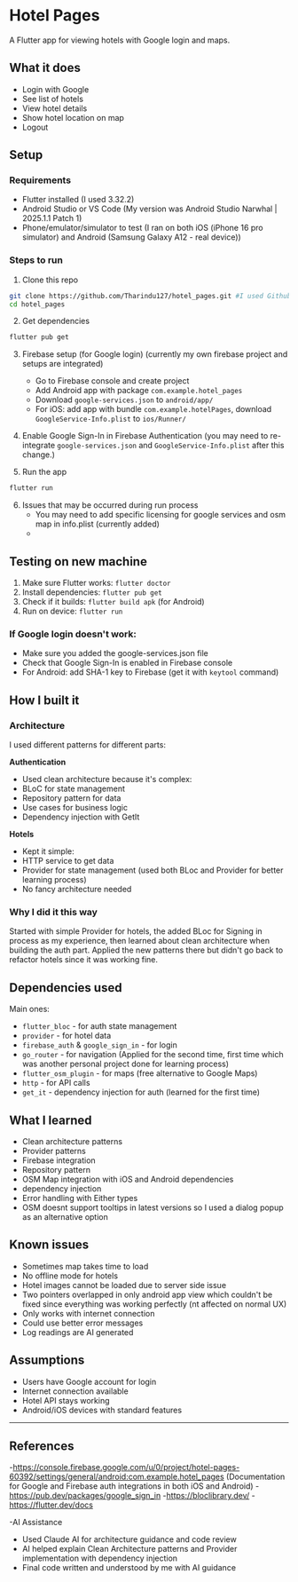 # Hotel Pages

A Flutter app for viewing hotels with Google login and maps.

## What it does

- Login with Google
- See list of hotels
- View hotel details
- Show hotel location on map
- Logout

## Setup

### Requirements
- Flutter installed (I used 3.32.2)
- Android Studio or VS Code (My version was Android Studio Narwhal | 2025.1.1 Patch 1)
- Phone/emulator/simulator to test (I ran on both iOS (iPhone 16 pro simulator) and Android (Samsung Galaxy A12 - real device))

### Steps to run

1. Clone this repo
```bash
git clone https://github.com/Tharindu127/hotel_pages.git #I used Github for version controlling for better implementation with learning process
cd hotel_pages
```

2. Get dependencies
```bash
flutter pub get
```

3. Firebase setup (for Google login) (currently my own firebase project and setups are integrated)
    - Go to Firebase console and create project
    - Add Android app with package `com.example.hotel_pages`
    - Download `google-services.json` to `android/app/`
    - For iOS: add app with bundle `com.example.hotelPages`, download `GoogleService-Info.plist` to `ios/Runner/`

4. Enable Google Sign-In in Firebase Authentication (you may need to re-integrate `google-services.json` and `GoogleService-Info.plist` after this change.)

5. Run the app
```bash
flutter run
```

6. Issues that may be occurred during run process
    - You may need to add specific licensing for google services and osm map in info.plist (currently added)
    - 

## Testing on new machine

1. Make sure Flutter works: `flutter doctor`
2. Install dependencies: `flutter pub get`
3. Check if it builds: `flutter build apk` (for Android)
4. Run on device: `flutter run`

### If Google login doesn't work:
- Make sure you added the google-services.json file
- Check that Google Sign-In is enabled in Firebase console
- For Android: add SHA-1 key to Firebase (get it with `keytool` command)

## How I built it

### Architecture
I used different patterns for different parts:

**Authentication** 
- Used clean architecture because it's complex:
- BLoC for state management
- Repository pattern for data
- Use cases for business logic
- Dependency injection with GetIt

**Hotels** 
- Kept it simple:
- HTTP service to get data
- Provider for state management (used both BLoc and Provider for better learning process)
- No fancy architecture needed

### Why I did it this way
Started with simple Provider for hotels, the added BLoc for Signing in process as my experience, then learned about clean architecture when building the auth part. Applied the new patterns there but didn't go back to refactor hotels since it was working fine.

## Dependencies used

Main ones:
- `flutter_bloc` - for auth state management
- `provider` - for hotel data
- `firebase_auth` & `google_sign_in` - for login
- `go_router` - for navigation (Applied for the second time, first time which was another personal project done for learning process)
- `flutter_osm_plugin` - for maps (free alternative to Google Maps)
- `http` - for API calls
- `get_it` - dependency injection for auth (learned for the first time)

## What I learned

- Clean architecture patterns
- Provider patterns
- Firebase integration
- Repository pattern
- OSM Map integration with iOS and Android dependencies
- dependency injection
- Error handling with Either types
- OSM doesnt support tooltips in latest versions so I used a dialog popup as an alternative option

## Known issues

- Sometimes map takes time to load
- No offline mode for hotels
- Hotel images cannot be loaded due to server side issue
- Two pointers overlapped in only android app view which couldn't be fixed since everything was working perfectly (nt affected on normal UX)
- Only works with internet connection
- Could use better error messages
- Log readings are AI generated

## Assumptions

- Users have Google account for login
- Internet connection available
- Hotel API stays working
- Android/iOS devices with standard features
---

## References

-https://console.firebase.google.com/u/0/project/hotel-pages-60392/settings/general/android:com.example.hotel_pages (Documentation for Google and Firebase auth integrations in both iOS and Android)
-https://pub.dev/packages/google_sign_in
-https://bloclibrary.dev/
-https://flutter.dev/docs

-AI Assistance
 - Used Claude AI for architecture guidance and code review
 - AI helped explain Clean Architecture patterns and Provider implementation with dependency injection
 - Final code written and understood by me with AI guidance